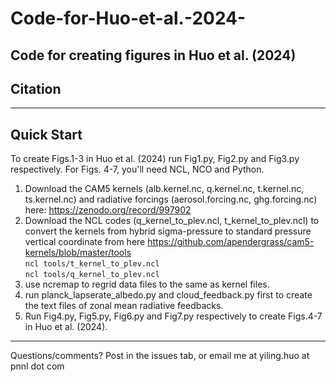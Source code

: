 # Code-for-Huo-et-al.-2024-
Code for creating figures in Huo et al. (2024)
----
## Citation

---- 
## Quick Start
To create Figs.1-3 in Huo et al. (2024) run Fig1.py, Fig2.py and Fig3.py respectively.
For Figs. 4-7, you'll need NCL, NCO and Python.
1. Download the CAM5 kernels (alb.kernel.nc, q.kernel.nc, t.kernel.nc, ts.kernel.nc) and radiative forcings (aerosol.forcing.nc, ghg.forcing.nc) here: https://zenodo.org/record/997902 
2. Download the NCL codes (q_kernel_to_plev.ncl, t_kernel_to_plev.ncl) to convert the kernels from hybrid sigma-pressure to standard pressure vertical coordinate from here https://github.com/apendergrass/cam5-kernels/blob/master/tools  
`ncl tools/t_kernel_to_plev.ncl`  
`ncl tools/q_kernel_to_plev.ncl`
3. use ncremap to regrid data files to the same as kernel files. 
4. run planck_lapserate_albedo.py and cloud_feedback.py first to create the text files of zonal mean radiative feedbacks.
5. Run Fig4.py, Fig5.py, Fig6.py and Fig7.py respectively to create Figs.4-7 in Huo et al. (2024).
-----
Questions/comments? Post in the issues tab, or email me at yiling.huo at pnnl dot com
